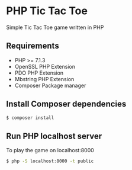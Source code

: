 # PHP Tic Tac Toe
Simple Tic Tac Toe game written in PHP

## Requirements
- PHP >= 7.1.3
- OpenSSL PHP Extension
- PDO PHP Extension
- Mbstring PHP Extension
- Composer Package manager

## Install Composer dependencies

```bash
$ composer install
```

## Run PHP localhost server
To play the game on localhost:8000

```bash
$ php -S localhost:8000 -t public
```

